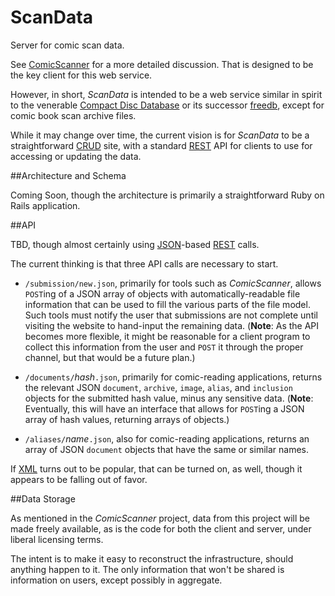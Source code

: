 # ScanData
Server for comic scan data.

See [ComicScanner](https://github.com/jcolag/ComicScanner) for a more detailed discussion.  That is designed to be the key client for this web service.

However, in short, _ScanData_ is intended to be a web service similar in spirit to the venerable [Compact Disc Database](https://en.wikipedia.org/wiki/CDDB) or its successor [freedb](https://en.wikipedia.org/wiki/Freedb), except for comic book scan archive files.

While it may change over time, the current vision is for _ScanData_ to be a straightforward [CRUD](https://en.wikipedia.org/wiki/Create,_read,_update_and_delete) site, with a standard [REST](https://en.wikipedia.org/wiki/Representational_state_transfer) API for clients to use for accessing or updating the data.

##Architecture and Schema

Coming Soon, though the architecture is primarily a straightforward Ruby on Rails application.

##API

TBD, though almost certainly using [JSON](http://json.org/)-based [REST](https://en.wikipedia.org/wiki/Representational_state_transfer) calls.

The current thinking is that three API calls are necessary to start.

 - `/submission/new.json`, primarily for tools such as _ComicScanner_, allows `POST`ing of a JSON array of objects with automatically-readable file information that can be used to fill the various parts of the file model.  Such tools must notify the user that submissions are not complete until visiting the website to hand-input the remaining data.  (__Note__:  As the API becomes more flexible, it might be reasonable for a client program to collect this information from the user and `POST` it through the proper channel, but that would be a future plan.)

 - `/documents/`_hash_`.json`, primarily for comic-reading applications, returns the relevant JSON `document`, `archive`, `image`, `alias`, and `inclusion` objects for the submitted hash value, minus any sensitive data.  (__Note__:  Eventually, this will have an interface that allows for `POST`ing a JSON array of hash values, returning arrays of objects.)

 - `/aliases/`_name_`.json`, also for comic-reading applications, returns an array of JSON `document` objects that have the same or similar names.

If [XML](https://en.wikipedia.org/wiki/XML) turns out to be popular, that can be turned on, as well, though it appears to be falling out of favor.

##Data Storage

As mentioned in the _ComicScanner_ project, data from this project will be made freely available, as is the code for both the client and server, under liberal licensing terms.

The intent is to make it easy to reconstruct the infrastructure, should anything happen to it.  The only information that won't be shared is information on users, except possibly in aggregate.
